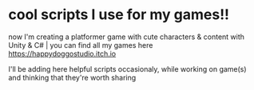 # cool scripts I use for my games!!
now I'm creating a platformer game with cute characters &amp; content with Unity &amp; C# | you can find all my games here  https://happydoggostudio.itch.io

I'll be adding here helpful scripts occasionaly, while working on game(s) and thinking that they're worth sharing
